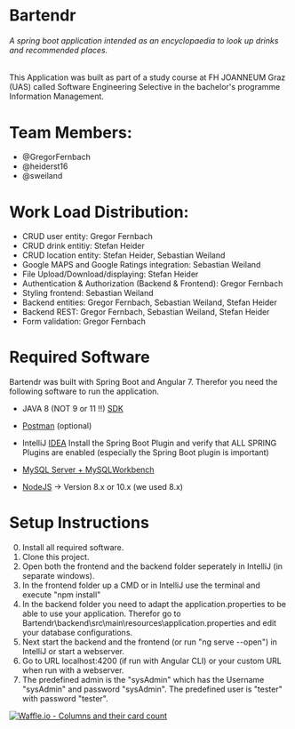# Bartendr
###### A spring boot application intended as an encyclopaedia to look up drinks and recommended places.

This Application was built as part of a study course at FH JOANNEUM Graz (UAS) called Software Engineering Selective in the bachelor's programme Information Management.

# Team Members:

* @GregorFernbach
* @heiderst16
* @sweiland

# Work Load Distribution:

* CRUD user entity: Gregor Fernbach
* CRUD drink entitiy: Stefan Heider
* CRUD location entity: Stefan Heider, Sebastian Weiland
* Google MAPS and Google Ratings integration: Sebastian Weiland
* File Upload/Download/displaying: Stefan Heider
* Authentication & Authorization (Backend & Frontend): Gregor Fernbach
* Styling frontend: Sebastian Weiland
* Backend entities: Gregor Fernbach, Sebastian Weiland, Stefan Heider
* Backend REST: Gregor Fernbach, Sebastian Weiland, Stefan Heider
* Form validation: Gregor Fernbach

# Required Software

Bartendr was built with Spring Boot and Angular 7. Therefor you need the following software to run the application.

* JAVA 8 (NOT 9 or 11 !!) [SDK](https://www.oracle.com/technetwork/java/javase/downloads/index.html)
* [Postman](www.getpostman.com) (optional)
* IntelliJ [IDEA](https://www.jetbrains.com/idea/download/#section=windows)
  Install the Spring Boot Plugin and verify that ALL SPRING Plugins are enabled (especially  the  Spring Boot plugin is important)
  
* [MySQL Server + MySQLWorkbench](https://dev.mysql.com/downloads/windows/installer/)
* [NodeJS](https://nodejs.org/) -> Version 8.x or 10.x (we used 8.x)

# Setup Instructions

0. Install all required software.
1. Clone this project.
2. Open both the frontend and the backend folder seperately in IntelliJ (in separate windows).
3. In the frontend folder up a CMD or in IntelliJ use the terminal and execute "npm install"
4. In the backend folder you need to adapt the application.properties to be able to use your application. Therefor go to
Bartendr\backend\src\main\resources\application.properties and edit your database configurations.
5. Next start the backend and the frontend (or run "ng serve --open") in IntelliJ or start a webserver.
6. Go to URL localhost:4200 (if run with Angular CLI) or your custom URL when run with a webserver.
7. The predefined admin is the "sysAdmin" which has the Username "sysAdmin" and password "sysAdmin". The predefined user is "tester" with password "tester".






[![Waffle.io - Columns and their card count](https://badge.waffle.io/GregorFernbach/Bartendr.svg?columns=all)](https://waffle.io/GregorFernbach/Bartendr)
